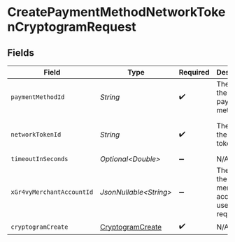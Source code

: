 # CreatePaymentMethodNetworkTokenCryptogramRequest


## Fields

| Field                                                           | Type                                                            | Required                                                        | Description                                                     | Example                                                         |
| --------------------------------------------------------------- | --------------------------------------------------------------- | --------------------------------------------------------------- | --------------------------------------------------------------- | --------------------------------------------------------------- |
| `paymentMethodId`                                               | *String*                                                        | :heavy_check_mark:                                              | The ID of the payment method                                    | ef9496d8-53a5-4aad-8ca2-00eb68334389                            |
| `networkTokenId`                                                | *String*                                                        | :heavy_check_mark:                                              | The ID of the network token                                     | f8dd5cfc-7834-4847-95dc-f75a360e2298                            |
| `timeoutInSeconds`                                              | *Optional\<Double>*                                             | :heavy_minus_sign:                                              | N/A                                                             |                                                                 |
| `xGr4vyMerchantAccountId`                                       | *JsonNullable\<String>*                                         | :heavy_minus_sign:                                              | The ID of the merchant account to use for this request.         | default                                                         |
| `cryptogramCreate`                                              | [CryptogramCreate](../../models/components/CryptogramCreate.md) | :heavy_check_mark:                                              | N/A                                                             |                                                                 |